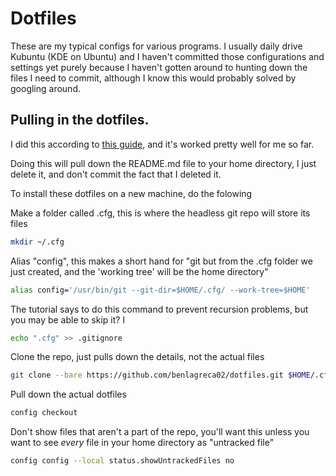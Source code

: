 # Dotfiles
These are my typical configs for various programs. I usually daily drive Kubuntu (KDE on Ubuntu) and I haven't committed those configurations and settings yet purely because I haven't gotten around to hunting down the files I need to commit, although I know this would probably solved by googling around.

## Pulling in the dotfiles.
I did this according to [this guide](https://www.atlassian.com/git/tutorials/dotfiles), and it's worked pretty well for me so far.

Doing this will pull down the README.md file to your home directory, I just delete it, and don't commit the fact that I deleted it.

To install these dotfiles on a new machine, do the folowing

Make a folder called .cfg, this is where the headless git repo will store its files
```bash
mkdir ~/.cfg
```
Alias "config", this makes a short hand for "git but from the .cfg folder we just created, and the 'working tree' will be the home directory"
```bash
alias config='/usr/bin/git --git-dir=$HOME/.cfg/ --work-tree=$HOME'
```
The tutorial says to do this command to prevent recursion problems, but you may be able to skip it? I
```bash
echo ".cfg" >> .gitignore
```
Clone the repo, just pulls down the details, not the actual files
```bash
git clone --bare https://github.com/benlagreca02/dotfiles.git $HOME/.cfg
```

Pull down the actual dotfiles
```bash
config checkout
```

Don't show files that aren't a part of the repo, you'll want this unless you want to see _every_ file in your home directory as "untracked file"
```bash
config config --local status.showUntrackedFiles no
```
